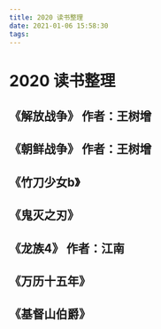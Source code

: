 ```yaml
---
title: 2020 读书整理
date: 2021-01-06 15:58:30
tags:
---
```



# 2020 读书整理

## 《解放战争》 作者：王树增

## 《朝鲜战争》 作者：王树增

## 《竹刀少女b》

## 《鬼灭之刃》

## 《龙族4》 作者：江南

## 《万历十五年》

## 《基督山伯爵》